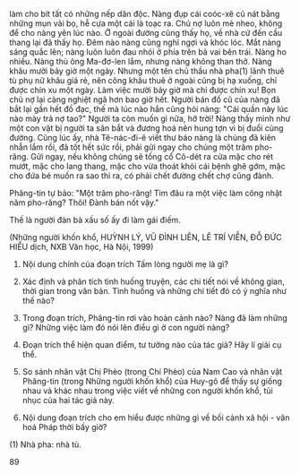 làm cho bít tất có những nếp dăn độc. Nàng đụp cái coóc-xê cũ nát bằng những mụn vải bọ, hễ cựa một cái là toạc ra. Chủ nợ luôn mè nheo, không để cho nàng yên lúc nào. Ở ngoài đường cũng thấy họ, về nhà cứ đến cầu thang lại đã thấy họ. Đêm nào nàng cũng nghĩ ngợi và khóc lóc. Mắt nàng sáng quắc lên; nàng luôn luôn đau nhói ở phía trên bả vai bên trái. Nàng ho nhiều. Nàng thù ông Ma-đơ-len lắm, nhưng nàng không than thở. Nàng khâu mười bảy giờ một ngày. Nhưng một tên chủ thầu nhà pha(1) lãnh thuê tù phụ nữ khâu giá rẻ, nên công khâu thuê ở ngoài cũng bị hạ xuống, chỉ được chín xu một ngày. Làm việc mười bảy giờ mà chỉ được chín xu! Bọn chủ nợ lại càng nghiệt ngã hơn bao giờ hết. Người bán đồ cũ của nàng đã bắt lại gần hết đồ đạc, thế mà lúc nào hắn cũng hỏi nàng: "Cái quần này lúc nào mày trả nợ tao?" Người ta còn muốn gì nữa, hỡ trời! Nàng thấy mình như một con vật bị người ta săn bắt và đương hoá nên hung tợn vì bị đuổi cùng đường. Cũng lúc ấy, nhà Tê-nác-đi-ê viết thư báo nàng là chúng đã kiên nhẫn lắm rồi, đã tốt hết sức rồi, phải gửi ngay cho chúng một trăm pho-răng. Gửi ngay, nếu không chúng sẽ tống cổ Cô-dét ra cửa mặc cho rét mướt, mặc cho lang thang, mặc cho vừa thoát khỏi cái bệnh ghê gớm, mặc cho đứa bé muốn ra sao thì ra, có phải chết đường chết chợ cũng đành.

Phăng-tin tự bảo: "Một trăm pho-răng! Tìm đâu ra một việc làm công nhật năm pho-răng? Thôi! Đành bán nốt vậy."

Thế là người đàn bà xấu số ấy đi làm gái điếm.

(Những người khốn khổ, HUỲNH LÝ, VŨ ĐÌNH LIÊN,
LÊ TRÍ VIỄN, ĐỖ ĐỨC HIỂU dịch, NXB Văn học, Hà Nội, 1999)

1. Nội dung chính của đoạn trích Tấm lòng người mẹ là gì?

2. Xác định và phân tích tình huống truyện, các chi tiết nói về không gian, thời gian trong văn bản. Tình huống và những chi tiết đó có ý nghĩa như thế nào?

3. Trong đoạn trích, Phăng-tin rơi vào hoàn cảnh nào? Nàng đã làm những gì? Những việc làm đó nói lên điều gì ở con người nàng?

4. Đoạn trích thể hiện quan điểm, tư tưởng nào của tác giả? Hãy lí giải cụ thể.

5. So sánh nhân vật Chị Phèo (trong Chí Phèo) của Nam Cao và nhân vật Phăng-tin (trong Những người khốn khổ) của Huy-gô để thấy sự giống nhau và khác nhau trong việc viết về những con người khốn khổ, tủi nhục của hai tác giả này.

6. Nội dung đoạn trích cho em hiểu được những gì về bối cảnh xã hội - văn hoá Pháp thời bấy giờ?

(1) Nhà pha: nhà tù.

89